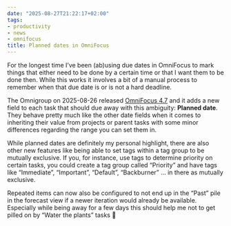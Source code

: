```yaml
---
date: "2025-08-27T21:22:17+02:00"
tags:
- productivity
- news
- omnifocus
title: Planned dates in OmniFocus
---
```


For the longest time I’ve been (ab)using due dates in OmniFocus to mark things that either need to be done by a certain time or that I want them to be done then. While this works it involves a bit of a manual process to remember when that due date is or is not a hard deadline. 

The Omnigroup on 2025-08-26 released [OmniFocus 4.7](https://www.omnigroup.com/blog/omnifocus-4.7-now-available) and it adds a new field to each task that should due away with this ambiguity: **Planned date**. They behave pretty much like the other date fields when it comes to inheriting their value from projects or parent tasks with some minor differences regarding the range you can set them in. 

While planned dates are definitely my personal highlight, there are also other new features like  being able to set tags within a tag group to be mutually exclusive. If you, for instance, use tags to determine priority on certain tasks, you could create a tag group called “Priority” and have tags like “Immediate”, “Important”, “Default”, “Backburner” … in there as mutually exclusive.

Repeated items can now also be configured to not end up in the “Past” pile in the forecast view if a newer iteration would already be available. Especially while being away for a few days this should help me not to get pilled on by “Water the plants” tasks 🤪

